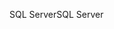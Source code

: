 <span data-ttu-id="aeca8-101">SQL Server</span><span class="sxs-lookup"><span data-stu-id="aeca8-101">SQL Server</span></span>